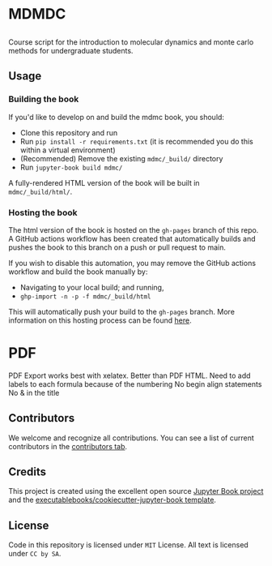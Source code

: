 # MDMDC 

Course script for the introduction to molecular dynamics and monte carlo methods for undergraduate students.

## Usage

### Building the book

If you'd like to develop on and build the mdmc book, you should:

- Clone this repository and run
- Run `pip install -r requirements.txt` (it is recommended you do this within a virtual environment)
- (Recommended) Remove the existing `mdmc/_build/` directory
- Run `jupyter-book build mdmc/`

A fully-rendered HTML version of the book will be built in `mdmc/_build/html/`.

### Hosting the book

The html version of the book is hosted on the `gh-pages` branch of this repo. A GitHub actions workflow has been created that automatically builds and pushes the book to this branch on a push or pull request to main.

If you wish to disable this automation, you may remove the GitHub actions workflow and build the book manually by:

- Navigating to your local build; and running,
- `ghp-import -n -p -f mdmc/_build/html`

This will automatically push your build to the `gh-pages` branch. More information on this hosting process can be found [here](https://jupyterbook.org/publish/gh-pages.html#manually-host-your-book-with-github-pages).



# PDF 

PDF Export works best with xelatex. Better than PDF HTML. 
Need to add labels to each formula because of the numbering 
No begin align statements
No & in the title




## Contributors

We welcome and recognize all contributions. You can see a list of current contributors in the [contributors tab](https://github.com/duerrsimon/mdmc/graphs/contributors).

## Credits

This project is created using the excellent open source [Jupyter Book project](https://jupyterbook.org/) and the [executablebooks/cookiecutter-jupyter-book template](https://github.com/executablebooks/cookiecutter-jupyter-book).

## License

Code in this repository is licensed under `MIT` License. All text is licensed under `CC by SA`.
